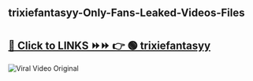 
 ## trixiefantasyy-Only-Fans-Leaked-Videos-Files

# <h2><a href="https://mediaupload.pro?trixiefantasyy">🔗 Click to LINKS ⏩⏩ 👉 🟢 trixiefantasyy </a></h2>

<a href="https://mediaupload.pro?trixiefantasyy" rel="nofollow" data-target="animated-image.originalLink"><img src="https://i.ibb.co.com/xMMVF88/686577567.gif" alt="Viral Video Original" style="max-width: 100%; display: inline-block;" data-target="animated-image.originalImage"></a>